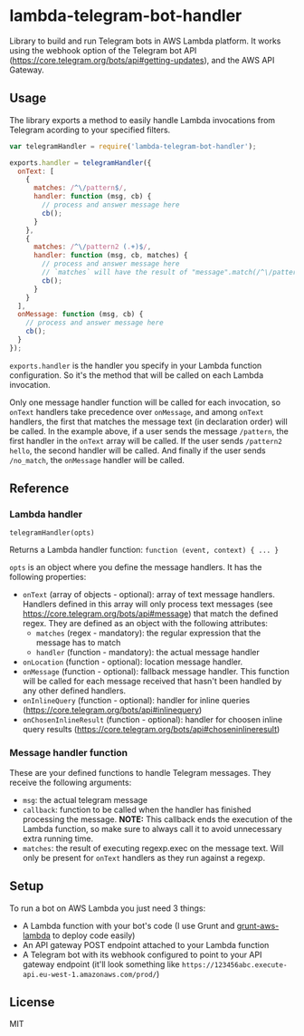 lambda-telegram-bot-handler
===========================

Library to build and run Telegram bots in AWS Lambda platform. It works using the webhook option of the Telegram bot API (https://core.telegram.org/bots/api#getting-updates), and the AWS API Gateway.

## Usage

The library exports a method to easily handle Lambda invocations from Telegram acording to your specified filters.

```js
var telegramHandler = require('lambda-telegram-bot-handler');

exports.handler = telegramHandler({
  onText: [
    {
      matches: /^\/pattern$/,
      handler: function (msg, cb) {
        // process and answer message here
        cb();
      }
    },
    {
      matches: /^\/pattern2 (.+)$/,
      handler: function (msg, cb, matches) {
        // process and answer message here
        // `matches` will have the result of "message".match(/^\/pattern2 (.+)$/)
        cb();
      }
    }
  ],
  onMessage: function (msg, cb) {
    // process and answer message here
    cb();
  }
});
```

`exports.handler` is the handler you specify in your Lambda function configuration. So it's the method that will be called on each Lambda invocation.

Only one message handler function will be called for each invocation, so `onText` handlers take precedence over `onMessage`, and among `onText` handlers, the first that matches the message text (in declaration order) will be called.
In the example above, if a user sends the message `/pattern`, the first handler in the `onText` array will be called. If the user sends `/pattern2 hello`, the second handler will be called. And finally if the user sends `/no_match`, the `onMessage` handler will be called.

## Reference

### Lambda handler

`telegramHandler(opts)`

Returns a Lambda handler function: `function (event, context) { ... }`

`opts` is an object where you define the message handlers. It has the following properties:

- `onText` (array of objects - optional): array of text message handlers. Handlers defined in this array will only process text messages (see https://core.telegram.org/bots/api#message) that match the defined regex. They are defined as an object with the following attributes:
  - `matches` (regex - mandatory): the regular expression that the message has to match
  - `handler` (function - mandatory): the actual message handler
- `onLocation` (function - optional): location message handler.
- `onMessage` (function - optional): fallback message handler. This function will be called for each message received that hasn't been handled by any other defined handlers.
- `onInlineQuery` (function - optional): handler for inline queries (https://core.telegram.org/bots/api#inlinequery)
- `onChosenInlineResult` (function - optional): handler for choosen inline query results (https://core.telegram.org/bots/api#choseninlineresult)

### Message handler function

These are your defined functions to handle Telegram messages. They receive the following arguments:

- `msg`: the actual telegram message
- `callback`: function to be called when the handler has finished processing the message. **NOTE:** This callback ends the execution of the Lambda function, so make sure to always call it to avoid unnecessary extra running time.
- `matches`: the result of executing regexp.exec on the message text. Will only be present for `onText` handlers as they run against a regexp.

## Setup

To run a bot on AWS Lambda you just need 3 things:

- A Lambda function with your bot's code (I use Grunt and [grunt-aws-lambda](https://github.com/Tim-B/grunt-aws-lambda) to deploy code easily)
- An API gateway POST endpoint attached to your Lambda function
- A Telegram bot with its webhook configured to point to your API gateway endpoint (it'll look something like `https://123456abc.execute-api.eu-west-1.amazonaws.com/prod/`)

## License

MIT
